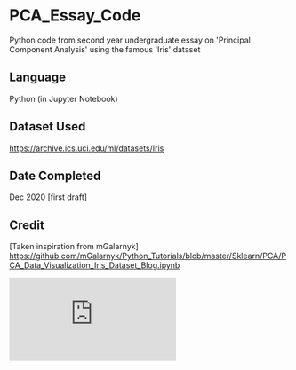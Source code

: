 # PCA_Essay_Code
Python code from second year undergraduate essay on 'Principal Component Analysis' using the famous 'Iris' dataset

## Language
Python (in Jupyter Notebook)

## Dataset Used
https://archive.ics.uci.edu/ml/datasets/Iris

## Date Completed
Dec 2020 [first draft]

## Credit
[Taken inspiration from mGalarnyk] 
https://github.com/mGalarnyk/Python_Tutorials/blob/master/Sklearn/PCA/PCA_Data_Visualization_Iris_Dataset_Blog.ipynb

![alt text](https://github.com/FlamingLlama/PCA_Essay_Code/blob/Iris_@D.pdf?raw=true)
